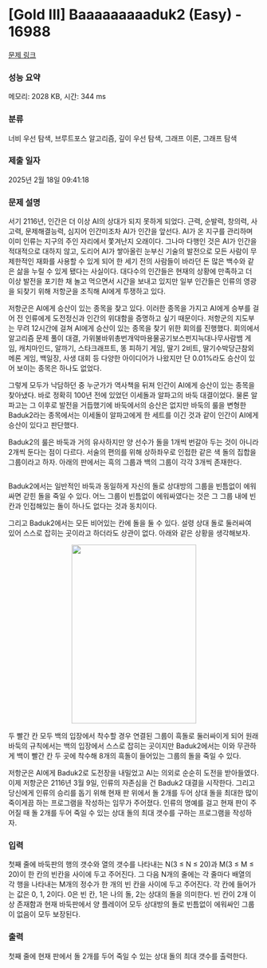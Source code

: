 # [Gold III] Baaaaaaaaaduk2 (Easy) - 16988 

[문제 링크](https://www.acmicpc.net/problem/16988) 

### 성능 요약

메모리: 2028 KB, 시간: 344 ms

### 분류

너비 우선 탐색, 브루트포스 알고리즘, 깊이 우선 탐색, 그래프 이론, 그래프 탐색

### 제출 일자

2025년 2월 18일 09:41:18

### 문제 설명

<p>서기 2116년, 인간은 더 이상 AI의 상대가 되지 못하게 되었다. 근력, 순발력, 창의력, 사고력, 문제해결능력, 심지어 인간미조차 AI가 인간을 앞선다. AI가 온 지구를 관리하며 이미 인류는 지구의 주인 자리에서 쫓겨난지 오래이다. 그나마 다행인 것은 AI가 인간을 적대적으로 대하지 않고, 도리어 AI가 쌓아올린 눈부신 기술의 발전으로 모든 사람이 무제한적인 재화를 사용할 수 있게 되어 한 세기 전의 사람들이 바라던 돈 많은 백수와 같은 삶을 누릴 수 있게 됐다는 사실이다. 대다수의 인간들은 현재의 상황에 만족하고 더 이상 발전을 포기한 채 놀고 먹으면서 시간을 보내고 있지만 일부 인간들은 인류의 영광을 되찾기 위해 저항군을 조직해 AI에게 투쟁하고 있다.</p>

<p>저항군은 AI에게 승산이 있는 종목을 찾고 있다. 이러한 종목을 가지고 AI에게 승부를 걸어 전 인류에게 도전정신과 인간의 위대함을 증명하고 싶기 때문이다. 저항군의 지도부는 무려 12시간에 걸쳐 AI에게 승산이 있는 종목을 찾기 위한 회의를 진행했다. 회의에서 알고리즘 문제 풀이 대결, 가위불바위총번개악마용물공기보스펀지늑대나무사람뱀 게임, 캐치마인드, 알까기, 스타크래프트, 똥 피하기 게임, 딸기 2비트, 딸기수박당근참외메론 게임, 백일장, 사생 대회 등 다양한 아이디어가 나왔지만 단 0.01%라도 승산이 있어 보이는 종목은 하나도 없었다.</p>

<p>그렇게 모두가 낙담하던 중 누군가가 역사책을 뒤져 인간이 AI에게 승산이 있는 종목을 찾아냈다. 바로 정확히 100년 전에 있었던 이세돌과 알파고의 바둑 대결이었다. 물론 알파고는 그 이후로 발전을 거듭했기에 바둑에서의 승산은 없지만 바둑의 룰을 변형한 Baduk2라는 종목에서는 이세돌이 알파고에게 한 세트를 이긴 것과 같이 인간이 AI에게 승산이 있다고 판단했다.</p>

<p>Baduk2의 룰은 바둑과 거의 유사하지만 양 선수가 돌을 1개씩 번갈아 두는 것이 아니라 2개씩 둔다는 점이 다르다. 서술의 편의를 위해 상하좌우로 인접한 같은 색 돌의 집합을 그룹이라고 하자. 아래의 판에서는 흑의 그룹과 백의 그룹이 각각 3개씩 존재한다.</p>

<p style="text-align: center;"><img alt="" src="https://upload.acmicpc.net/22b0d830-09d6-4e06-b4a3-9355eb991e0d/-/preview/"></p>

<p>Baduk2에서는 일반적인 바둑과 동일하게 자신의 돌로 상대방의 그룹을 빈틈없이 에워싸면 갇힌 돌을 죽일 수 있다. 어느 그룹이 빈틈없이 에워싸였다는 것은 그 그룹 내에 빈 칸과 인접해있는 돌이 하나도 없다는 것과 동치이다.</p>

<p><img alt="" src="https://upload.acmicpc.net/de8585ee-364f-4f9d-9d40-900e67156606/-/preview/"><br>
그리고 Baduk2에서는 모든 비어있는 칸에 돌을 둘 수 있다. 설령 상대 돌로 둘러싸여 있어 스스로 잡히는 곳이라고 하더라도 상관이 없다. 아래와 같은 상황을 생각해보자.</p>

<p style="text-align: center;"><img alt="" src="https://upload.acmicpc.net/37c11926-2fc4-44bb-8419-2c3ca599384a/-/preview/" style="width: 250px; height: 358px;"></p>

<p>두 빨간 칸 모두 백의 입장에서 착수할 경우 연결된 그룹이 흑돌로 둘러싸이게 되어 원래 바둑의 규칙에서는 백의 입장에서 스스로 잡히는 곳이지만 Baduk2에서는 이와 무관하게 백이 빨간 칸 두 곳에 착수해 8개의 흑돌이 들어있는 그룹의 돌을 죽일 수 있다.</p>

<p>저항군은 AI에게 Baduk2로 도전장을 내밀었고 AI는 의외로 순순히 도전을 받아들였다. 이제 저항군은 2116년 3월 9일, 인류의 자존심을 건 Baduk2 대결을 시작한다. 그리고 당신에게 인류의 승리를 돕기 위해 현재 판 위에서 돌 2개를 두어 상대 돌을 최대한 많이 죽이게끔 하는 프로그램을 작성하는 임무가 주어졌다. 인류의 명예를 걸고 현재 판이 주어질 때 돌 2개를 두어 죽일 수 있는 상대 돌의 최대 갯수를 구하는 프로그램을 작성하자.</p>

### 입력 

 <p>첫째 줄에 바둑판의 행의 갯수와 열의 갯수를 나타내는 N(3 ≤ N ≤ 20)과 M(3 ≤ M ≤ 20)이 한 칸의 빈칸을 사이에 두고 주어진다. 그 다음 N개의 줄에는 각 줄마다 배열의 각 행을 나타내는 M개의 정수가 한 개의 빈 칸을 사이에 두고 주어진다. 각 칸에 들어가는 값은 0, 1, 2이다. 0은 빈 칸, 1은 나의 돌, 2는 상대의 돌을 의미한다. 빈 칸이 2개 이상 존재함과 현재 바둑판에서 양 플레이어 모두 상대방의 돌로 빈틈없이 에워싸인 그룹이 없음이 모두 보장된다.</p>

### 출력 

 <p>첫째 줄에 현재 판에서 돌 2개를 두어 죽일 수 있는 상대 돌의 최대 갯수를 출력한다.</p>

